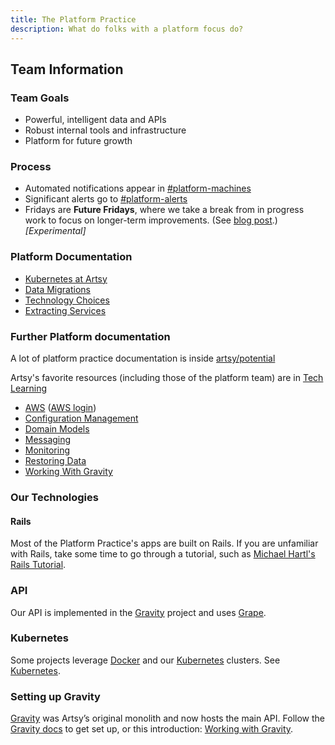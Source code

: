 ```yaml
---
title: The Platform Practice
description: What do folks with a platform focus do?
---
```


## Team Information

### Team Goals

- Powerful, intelligent data and APIs
- Robust internal tools and infrastructure
- Platform for future growth

### Process

- Automated notifications appear in [#platform-machines](https://artsy.slack.com/messages/platform-machines/)
- Significant alerts go to [#platform-alerts](https://artsy.slack.com/messages/platform-alerts/)
- Fridays are **Future Fridays**, where we take a break from in progress work to focus on longer-term improvements.
  (See [blog post](http://artsy.github.io/blog/2015/12/22/future-fridays/).) _[Experimental]_

### Platform Documentation

- [Kubernetes at Artsy](/playbooks/kubernetes.md)
- [Data Migrations](/playbooks/data-migrations.md)
- [Technology Choices](/playbooks/technology-choices.md)
- [Extracting Services](/playbooks/extracting-services.md)

### Further Platform documentation

A lot of platform practice documentation is inside
[artsy/potential](https://github.com/artsy/potential/blob/master/platform/)

Artsy's favorite resources (including those of the platform team) are in [Tech Learning](/resources/tech_learning.md#platform-practice)

- [AWS](https://github.com/artsy/potential/blob/master/platform/AWS.md) ([AWS login](https://artsy.signin.aws.amazon.com/console))
- [Configuration Management](https://github.com/artsy/potential/blob/master/platform/ConfigurationManagement.md)
- [Domain Models](https://github.com/artsy/potential/blob/master/platform/DomainModels.md)
- [Messaging](https://github.com/artsy/potential/blob/master/platform/Messaging.md)
- [Monitoring](https://github.com/artsy/potential/blob/master/platform/Monitoring.md)
- [Restoring Data](https://github.com/artsy/potential/blob/master/platform/RestoringData.md)
- [Working With Gravity](https://github.com/artsy/potential/blob/master/platform/WorkingWithGravity.md)

### Our Technologies

#### Rails

Most of the Platform Practice's apps are built on Rails. If you are unfamiliar with Rails, take some time to go
through a tutorial, such as [Michael Hartl's Rails Tutorial](https://www.railstutorial.org/book).

### API

Our API is implemented in the [Gravity](https://github.com/artsy/gravity) project and uses
[Grape](https://github.com/intridea/grape).

### Kubernetes

Some projects leverage [Docker](https://www.docker.com/) and our [Kubernetes](https://kubernetes.io/) clusters. See
[Kubernetes](/playbooks/kubernetes.md).

### Setting up Gravity

[Gravity](https://github.com/artsy/gravity) was Artsy’s original monolith and now hosts the main API. Follow the [Gravity docs](https://github.com/artsy/gravity/blob/master/doc/GettingStarted.md) to get set up, or this introduction: [Working with Gravity](https://github.com/artsy/potential/blob/master/platform/WorkingWithGravity.md).

